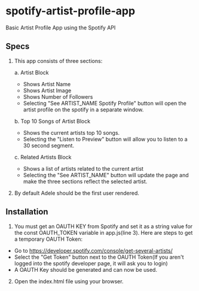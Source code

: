 # spotify-artist-profile-app

Basic Artist Profile App using the Spotify API

## Specs

1.  This app consists of three sections:

    a. Artist Block

    - Shows Artist Name
    - Shows Artist Image
    - Shows Number of Followers
    - Selecting "See ARTIST_NAME Spotify Profile" button will open the artist profile on the spotify in a separate window.

    b. Top 10 Songs of Artist Block

    - Shows the current artists top 10 songs.
    - Selecting the "Listen to Preview" button will allow you to listen to a 30 second segment.

    c. Related Artists Block

    - Shows a list of artists related to the current artist
    - Selecting the "See ARTIST_NAME" button will update the page and make the three sections reflect the selected artist.

2.  By default Adele should be the first user rendered.

## Installation

1.  You must get an OAUTH KEY from Spotify and set it as a string value for the const OAUTH_TOKEN variable in app.js(line 3). Here are steps to get a temporary OAUTH Token:

- Go to https://developer.spotify.com/console/get-several-artists/
- Select the "Get Token" button next to the OAUTH Token(If you aren't logged into the spotify developer page, it will ask you to login)
- A OAUTH Key should be generated and can now be used.

2.  Open the index.html file using your browser.
